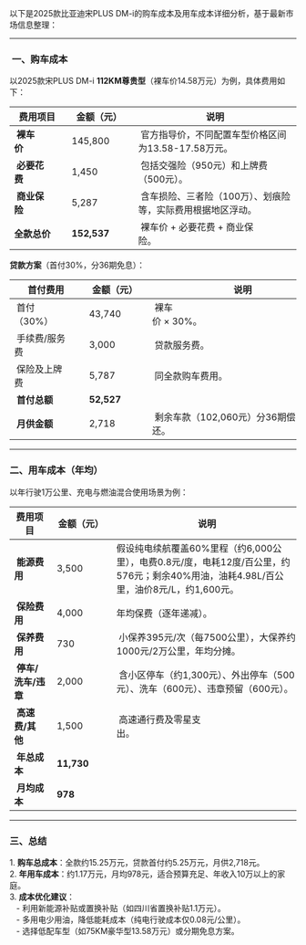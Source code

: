 以下是2025款比亚迪宋PLUS DM-i的购车成本及用车成本详细分析，基于最新市场信息整理：  
  
---  
  
###  **一、购车成本**    

以2025款宋PLUS DM-i **112KM尊贵型**（裸车价14.58万元）为例，具体费用如下：    

| <center>费用项目</center> | <center>金额（元）</center> | <center> 说明 </center>                      |
| --------------------- | ---------------------- | ------------------------------------------ |
|  **裸车价**              |  145,800               |  官方指导价，不同配置车型价格区间为13.58-17.58万元。           |
|  **必要花费**             |  1,450                 |  包括交强险（950元）和上牌费（500元）。                    |
|  **商业保险**             |  5,287                 |  含车损险、三者险（100万）、划痕险等，实际费用根据地区浮动。           |
| **全款总价**              |  **152,537**           |  裸车价 + 必要花费 + 商业保险。                        |


**贷款方案**（首付30%，分36期免息）：    

| <center>首付费用</center> | <center>金额（元）</center> | <center>说明</center>                                                        |
| --------------------- | ---------------------- | -------------------------------------------------------------------------- |
|  首付（30%）              |  43,740                |  裸车价 × 30%。                                                                |
|  手续费/服务费              |  3,000                 |  贷款服务费。                                                                    |
|  保险及上牌费               |  5,787                 |  同全款购车费用。                                                                  |
|  **首付总额**             |  **52,527**            |                                                                            |
|  **月供金额**             |  2,718                 |  剩余车款（102,060元）分36期偿还。                                                     |
  
---  
  
### **二、用车成本（年均）**    

以年行驶1万公里、充电与燃油混合使用场景为例：  

| <center>费用项目</center> | <center>金额（元）</center> | <center>说明</center>                                                                  |
| --------------------- | ---------------------- | ------------------------------------------------------------------------------------ |
|  **能源费用**             |  3,500                 | 假设纯电续航覆盖60%里程（约6,000公里），电费0.8元/度，电耗12度/百公里，约576元；剩余40%用油，油耗4.98L/百公里，油价8元/L，约1,600元。 |
|  **保险费用**             |  4,000                 | 年均保费（逐年递减）。                                                                          |
|  **保养费用**             |  730                   |  小保养395元/次（每7500公里），大保养约1000元/2万公里，年均分摊。                                             |
|  **停车/洗车/违章**         |  2,000                 |  含小区停车（约1,300元）、外出停车（500元）、洗车（600元）、违章预留（600元）。                                      |
|  **高速费/其他**           |  1,500                 |  高速通行费及零星支出。                                                                         |
|  **年总成本**             |  **11,730**            |                                                                                      |
|  **月均成本**             |  **978**               |                                                                                      |




---  
  
### **三、总结**    

1. **购车总成本**：全款约15.25万元，贷款首付约5.25万元，月供2,718元。    
2. **年用车成本**：约1.17万元，月均978元，适合预算充足、年收入10万以上的家庭。    
3. **成本优化建议**：    
   - 利用新能源补贴或置换补贴（如四川省置换补贴1.1万元）。    
   - 多用电少用油，降低能耗成本（纯电行驶成本仅0.08元/公里）。    
   - 选择低配车型（如75KM豪华型13.58万元）或分期免息方案。    
